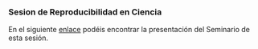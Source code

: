 ### Sesion de Reproducibilidad en Ciencia
En el siguiente [enlace](https://ajpelu.github.io/repro_ecoinf_2014_2015) podéis encontrar la presentación del Seminario de esta sesión.


